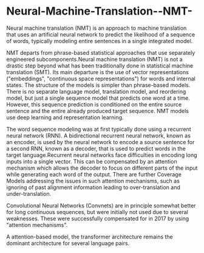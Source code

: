 # Neural-Machine-Translation--NMT-
Neural machine translation (NMT) is an approach to machine translation that uses an artificial neural network to predict the likelihood of a sequence of words, typically modeling entire sentences in a single integrated model.

NMT departs from phrase-based statistical approaches that use separately engineered subcomponents.Neural machine translation (NMT) is not a drastic step beyond what has been traditionally done in statistical machine translation (SMT). Its main departure is the use of vector representations ("embeddings", "continuous space representations") for words and internal states. The structure of the models is simpler than phrase-based models. There is no separate language model, translation model, and reordering model, but just a single sequence model that predicts one word at a time. However, this sequence prediction is conditioned on the entire source sentence and the entire already produced target sequence. NMT models use deep learning and representation learning.

The word sequence modeling was at first typically done using a recurrent neural network (RNN). A bidirectional recurrent neural network, known as an encoder, is used by the neural network to encode a source sentence for a second RNN, known as a decoder, that is used to predict words in the target language.Recurrent neural networks face difficulties in encoding long inputs into a single vector. This can be compensated by an attention mechanism which allows the decoder to focus on different parts of the input while generating each word of the output. There are further Coverage Models addressing the issues in such attention mechanisms, such as ignoring of past alignment information leading to over-translation and under-translation.

Convolutional Neural Networks (Convnets) are in principle somewhat better for long continuous sequences, but were initially not used due to several weaknesses. These were successfully compensated for in 2017 by using "attention mechanisms".

A attention-based model, the transformer architecture remains the dominant architecture for several language pairs.


